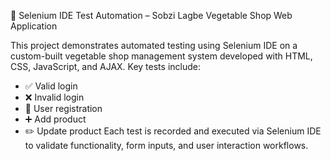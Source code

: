 🧪 Selenium IDE Test Automation – Sobzi Lagbe Vegetable Shop Web Application

This project demonstrates automated testing using Selenium IDE on a custom-built vegetable shop management system developed with HTML, CSS, JavaScript, and AJAX. Key tests include:
* ✅ Valid login
* ❌ Invalid login
* 📝 User registration
* ➕ Add product
* ✏️ Update product
Each test is recorded and executed via Selenium IDE to validate functionality, form inputs, and user interaction workflows.

